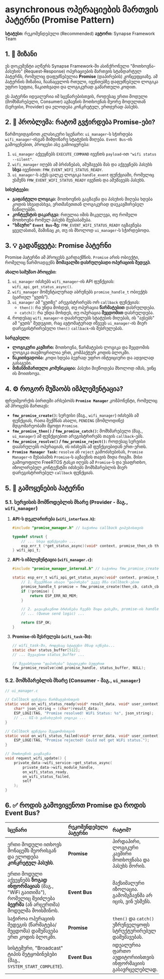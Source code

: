 # asynchronous ოპერაციების მართვის პატერნი (Promise Pattern)

**სტატუსი:** რეკომენდებული (Recommended)
**ავტორი:** Synapse Framework Team

## 1. 🎯 მიზანი

ეს დოკუმენტი აღწერს Synapse Framework-ში ასინქრონული "მოთხოვნა-პასუხის" (Request-Response) ოპერაციების მართვის სტანდარტულ პატერნს, რომელიც დაფუძნებულია **Promise** (დაპირების) კონცეფციაზე. ამ პატერნის მიზანია, ჩაანაცვლოს რთული, ივენთებზე დაფუძნებული ლოგიკა უფრო სუფთა, წაკითხვადი და ლოგიკურად გამართული კოდით.

ეს პატერნი იდეალურია იმ სცენარებისთვის, როდესაც ერთი მოდული (მომხმარებელი, Consumer) აგზავნის მოთხოვნას მეორე მოდულთან (სერვისი, Provider) და ელოდება კონკრეტულ, ერთჯერად პასუხს.

## 2. 🤔 პრობლემა: რატომ გვჭირდება Promise-ები?

წარმოვიდგინოთ კლასიკური სცენარი: `ui_manager`-ს სჭირდება `wifi_manager`-ისგან მიმდინარე სტატუსის მიღება. `Event Bus`-ის გამოყენებით, პროცესი ასე გამოიყურება:

1. `ui_manager` აქვეყნებს `EXECUTE_COMMAND` ივენთს `payload`-ით `"wifi status --silent"`.
2. `wifi_manager` იღებს ამ ბრძანებას, ამუშავებს მას და აქვეყნებს პასუხს **სხვა** ივენთით: `FMW_EVENT_WIFI_STATUS_READY`.
3. `ui_manager`-ს აქვს ცალკე ლოგიკა `handle_event` ფუნქციაში, რომელიც უსმენს `FMW_EVENT_WIFI_STATUS_READY` ივენთს და ამუშავებს პასუხს.

**სისუსტეები:**

- **გაფანტული ლოგიკა:** მოთხოვნის გაგზავნა და პასუხის მიღება ხდება კოდის სხვადასხვა, ერთმანეთთან ლოგიკურად დაუკავშირებელ ნაწილებში.
- **კონტექსტის დაკარგვა:** რთულია იმის მიკვლევა, თუ რომელი მოთხოვნა რომელ პასუხს შეესაბამება.
- **"ხმაური" `Event Bus`-ზე:** `FMW_EVENT_WIFI_STATUS_READY` იგზავნება ყველასთან, მაშინაც კი, თუ ის მხოლოდ `ui_manager`-ს სჭირდებოდა.

## 3. 💡 გადაწყვეტა: Promise პატერნი

Promise პატერნი ამ პროცესს გარდაქმნის. `Promise` არის ობიექტი, რომელიც წარმოადგენს **მომავალში დასრულებადი ოპერაციის შედეგს**.

**ახალი სამუშაო პროცესი:**

1. `ui_manager` იძახებს `wifi_manager`-ის API ფუნქციას: `wifi_api_get_status_async()`.
2. `wifi_manager` მომენტალურად აბრუნებს `promise_handle_t` ობიექტს (ცარიელ "ყუთს").
3. `ui_manager` ამ "ყუთზე" არეგისტრირებს ორ `callback` ფუნქციას:
    - `then()`: რა უნდა მოხდეს, თუ ოპერაცია **წარმატებით** დასრულდება.
    - `catch()`: რა უნდა მოხდეს, თუ ოპერაცია **შეცდომით** დასრულდება.
4. როდესაც `wifi_manager`-ი დაასრულებს სტატუსის მიღებას, ის "ავსებს" ამ "ყუთს" შედეგით, რაც ავტომატურად იწვევს `ui_manager`-ის მიერ დარეგისტრირებული `then()` `callback`-ის შესრულებას.

**სარგებელი:**

- **ლოგიკური კავშირი:** მოთხოვნა, წარმატების ლოგიკა და შეცდომის ლოგიკა თავმოყრილია ერთ, კომპაქტურ კოდის ბლოკში.
- **წაკითხვადობა:** კოდი ხდება ბევრად უფრო ინტუიციური და ადვილად გასაგები.
- **მიზანმიმართული კომუნიკაცია:** პასუხი მიეწოდება მხოლოდ იმას, ვინც ის მოითხოვა.

## 4. ⚙️ როგორ მუშაობს იმპლემენტაცია?

ფრეიმვორქის ბირთვში არსებობს **`Promise Manager`** კომპონენტი, რომელიც ამ პროცესს მართავს:

- **`fmw_promise_create()`:** სერვისი (მაგ., `wifi_manager`) იძახებს ამ ფუნქციას, რათა შექმნას ახალი, `PENDING` (მომლოდინე) მდგომარეობაში მყოფი `Promise`.
- **`fmw_promise_then()` / `fmw_promise_catch()`:** მომხმარებელი (მაგ., `ui_manager`) ამ ფუნქციებით არეგისტრირებს თავის `callback`-ებს.
- **`fmw_promise_resolve()` / `fmw_promise_reject()`:** როდესაც სერვისი დაასრულებს ოპერაციას, ის იძახებს ამ ფუნქციებიდან ერთ-ერთს.
- **`Promise Manager Task`:** `resolve` ან `reject` გამოძახებისას, `Promise Manager`-ი შესაბამის `Promise`-ს აგზავნის თავის შიდა რიგში. მისი გამოყოფილი FreeRTOS ტასკი იღებს ამ `Promise`-ს და უსაფრთხო, იზოლირებულ კონტექსტში იძახებს მომხმარებლის მიერ დარეგისტრირებულ `callback` ფუნქციას.

## 5. 📝 გამოყენების პატერნი

### 5.1. სერვისის მომწოდებლის მხარე (Provider - მაგ., `wifi_manager`)

1. **API-ს დეკლარირება (`wifi_interface.h`):**

    ```c
    #include "promise_manager.h" // საჭიროა callback ტიპებისთვის

    typedef struct {
        // ... სხვა ფუნქციები ...
        esp_err_t (*get_status_async)(void* context, promise_then_cb then_cb, promise_catch_cb catch_cb, void* user_context);
    } wifi_api_t;
    ```

2. **API-ს იმპლემენტაცია (`wifi_manager.c`):**

    ```c
    #include "promise_manager_internal.h" // საჭიროა fmw_promise_create-სთვის

    static esp_err_t wifi_api_get_status_async(void* context, promise_then_cb then_cb, promise_catch_cb catch_cb, void* user_context) {
        // 1. შევქმნათ ახალი "დაპირება" უკვე მზა callback-ებით
        promise_handle_t promise = fmw_promise_create(then_cb, catch_cb, user_context);
        if (!promise) {
            return ESP_ERR_NO_MEM;
        }

        // 2. გავაგზავნოთ ბრძანება ჩვენს შიდა ტასკში, promise-ის handle-თან ერთად
        // ... (Queue send logic) ...

        return ESP_OK;
    }
    ```

3. **Promise-ის შესრულება (`wifi_task`-ში):**

    ```c
    // wifi_task-ში, როდესაც სტატუსი მზად იქნება...
    static char status_buffer[512];
    // ... შევავსოთ status_buffer ...

    // შევასრულოთ "დაპირება" სტატიკური ბუფერით
    fmw_promise_resolve(cmd.promise_handle, status_buffer, NULL);
    ```

### 5.2. მომხმარებლის მხარე (Consumer - მაგ., `ui_manager`)

```c
// ui_manager.c

// Callback ფუნქცია წარმატებისთვის
static void on_wifi_status_ready(void* result_data, void* user_context) {
    char* json_string = (char*)result_data;
    ESP_LOGI(TAG, "Promise resolved! WiFi Status: %s", json_string);
    // ... UI-ს განახლების ლოგიკა ...
}

// Callback ფუნქცია შეცდომისთვის
static void on_wifi_status_failed(void* error_data, void* user_context) {
    ESP_LOGE(TAG, "Promise rejected! Could not get WiFi status.");
}

// მოთხოვნის გაგზავნა
void request_wifi_update() {
    private_data->wifi_service->get_status_async(
        private_data->wifi_module_handle,
        on_wifi_status_ready,
        on_wifi_status_failed,
        self
    );
}
```

## 6. ✅ როდის გამოვიყენოთ Promise და როდის Event Bus?

| სცენარი | რეკომენდებული პატერნი | რატომ? |
| :--- | :--- | :--- |
| ერთი მოდული ითხოვს მონაცემს მეორისგან და ელოდება **კონკრეტულ პასუხს**. | **Promise** | პირდაპირი, ლოგიკური კავშირი მოთხოვნასა და პასუხს შორის. |
| ერთი მოდული აქვეყნებს **ზოგად ინფორმაციას** (მაგ., "WiFi გაითიშა"), რომელიც შეიძლება **ბევრმა** (ან არცერთმა) მოდულმა მოისმინოს. | **Event Bus** | მაქსიმალური იზოლაცია. გამომგზავნმა არ იცის, ვინ უსმენს. |
| საჭიროა ოპერაციის შედეგის (წარმატება/შეცდომა) დამუშავება ერთ კოდის ბლოკში. | **Promise** | `then()` და `catch()` უზრუნველყოფს სტრუქტურირებულ დამუშავებას. |
| სისტემური, "Broadcast" ტიპის შეტყობინებები (მაგ., `SYSTEM_START_COMPLETE`). | **Event Bus** | იდეალურია ფართო აუდიტორიისთვის ინფორმაციის გასავრცელებლად. |
